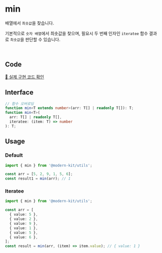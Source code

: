 # min

배열에서 `최솟값`을 찾습니다. 

기본적으로 `숫자 배열`에서 최솟값을 찾으며, 필요시 두 번째 인자인 `iteratee` 함수 결과로 `최솟값`을 판단할 수 있습니다.

<br />

## Code
[🔗 실제 구현 코드 확인](https://github.com/modern-agile-team/modern-kit/blob/main/packages/utils/src/math/min/index.ts)

## Interface
```ts title="typescript"
// 함수 오버로딩
function min<T extends number>(arr: T[] | readonly T[]): T;
function min<T>(
  arr: T[] | readonly T[],
  iteratee: (item: T) => number
): T;
```

## Usage
### Default
```ts title="typescript"
import { min } from '@modern-kit/utils';

const arr = [5, 2, 9, 1, 5, 6];
const result1 = min(arr); // 1
```

### Iteratee
```ts title="typescript"
import { min } from '@modern-kit/utils';

const arr = [
  { value: 5 },
  { value: 2 },
  { value: 9 },
  { value: 1 },
  { value: 5 },
  { value: 6 },
];
const result = min(arr, (item) => item.value); // { value: 1 }
```
